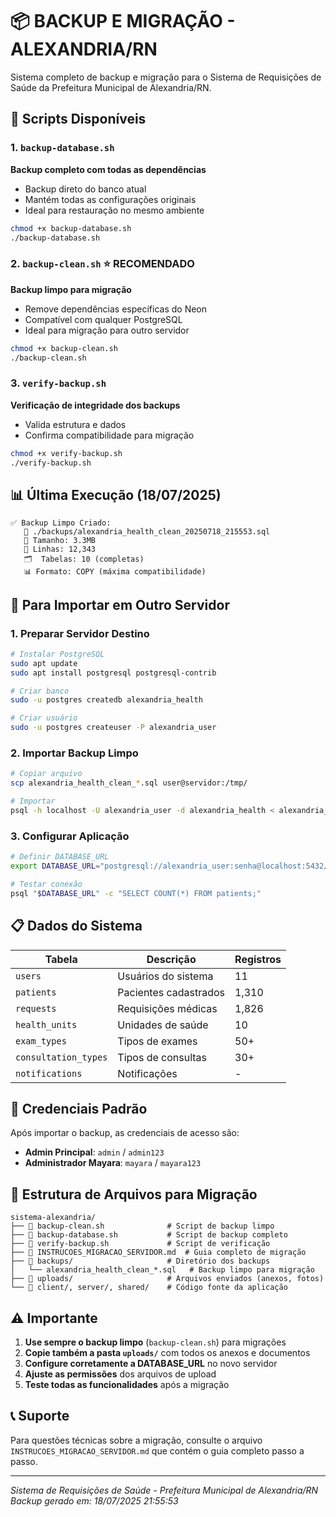 # 📦 BACKUP E MIGRAÇÃO - ALEXANDRIA/RN

Sistema completo de backup e migração para o Sistema de Requisições de Saúde da Prefeitura Municipal de Alexandria/RN.

## 🚀 Scripts Disponíveis

### 1. `backup-database.sh` 
**Backup completo com todas as dependências**
- Backup direto do banco atual
- Mantém todas as configurações originais
- Ideal para restauração no mesmo ambiente

```bash
chmod +x backup-database.sh
./backup-database.sh
```

### 2. `backup-clean.sh` ⭐ **RECOMENDADO**
**Backup limpo para migração**
- Remove dependências específicas do Neon
- Compatível com qualquer PostgreSQL
- Ideal para migração para outro servidor

```bash
chmod +x backup-clean.sh
./backup-clean.sh
```

### 3. `verify-backup.sh`
**Verificação de integridade dos backups**
- Valida estrutura e dados
- Confirma compatibilidade para migração

```bash
chmod +x verify-backup.sh
./verify-backup.sh
```

## 📊 Última Execução (18/07/2025)

```
✅ Backup Limpo Criado: 
   📁 ./backups/alexandria_health_clean_20250718_215553.sql
   📏 Tamanho: 3.3MB
   📄 Linhas: 12,343
   🗂️  Tabelas: 10 (completas)
   📊 Formato: COPY (máxima compatibilidade)
```

## 🔄 Para Importar em Outro Servidor

### 1. **Preparar Servidor Destino**
```bash
# Instalar PostgreSQL
sudo apt update
sudo apt install postgresql postgresql-contrib

# Criar banco
sudo -u postgres createdb alexandria_health

# Criar usuário
sudo -u postgres createuser -P alexandria_user
```

### 2. **Importar Backup Limpo**
```bash
# Copiar arquivo
scp alexandria_health_clean_*.sql user@servidor:/tmp/

# Importar
psql -h localhost -U alexandria_user -d alexandria_health < alexandria_health_clean_*.sql
```

### 3. **Configurar Aplicação**
```bash
# Definir DATABASE_URL
export DATABASE_URL="postgresql://alexandria_user:senha@localhost:5432/alexandria_health"

# Testar conexão
psql "$DATABASE_URL" -c "SELECT COUNT(*) FROM patients;"
```

## 📋 Dados do Sistema

| Tabela | Descrição | Registros |
|--------|-----------|-----------|
| `users` | Usuários do sistema | 11 |
| `patients` | Pacientes cadastrados | 1,310 |
| `requests` | Requisições médicas | 1,826 |
| `health_units` | Unidades de saúde | 10 |
| `exam_types` | Tipos de exames | 50+ |
| `consultation_types` | Tipos de consultas | 30+ |
| `notifications` | Notificações | - |

## 🔐 Credenciais Padrão

Após importar o backup, as credenciais de acesso são:

- **Admin Principal**: `admin` / `admin123`
- **Administrador Mayara**: `mayara` / `mayara123`

## 📁 Estrutura de Arquivos para Migração

```
sistema-alexandria/
├── 📄 backup-clean.sh              # Script de backup limpo
├── 📄 backup-database.sh           # Script de backup completo  
├── 📄 verify-backup.sh             # Script de verificação
├── 📄 INSTRUCOES_MIGRACAO_SERVIDOR.md  # Guia completo de migração
├── 📂 backups/                     # Diretório dos backups
│   └── alexandria_health_clean_*.sql   # Backup limpo para migração
├── 📂 uploads/                     # Arquivos enviados (anexos, fotos)
└── 📂 client/, server/, shared/    # Código fonte da aplicação
```

## ⚠️ Importante

1. **Use sempre o backup limpo** (`backup-clean.sh`) para migrações
2. **Copie também a pasta `uploads/`** com todos os anexos e documentos
3. **Configure corretamente a DATABASE_URL** no novo servidor
4. **Ajuste as permissões** dos arquivos de upload
5. **Teste todas as funcionalidades** após a migração

## 📞 Suporte

Para questões técnicas sobre a migração, consulte o arquivo `INSTRUCOES_MIGRACAO_SERVIDOR.md` que contém o guia completo passo a passo.

---

*Sistema de Requisições de Saúde - Prefeitura Municipal de Alexandria/RN*
*Backup gerado em: 18/07/2025 21:55:53*